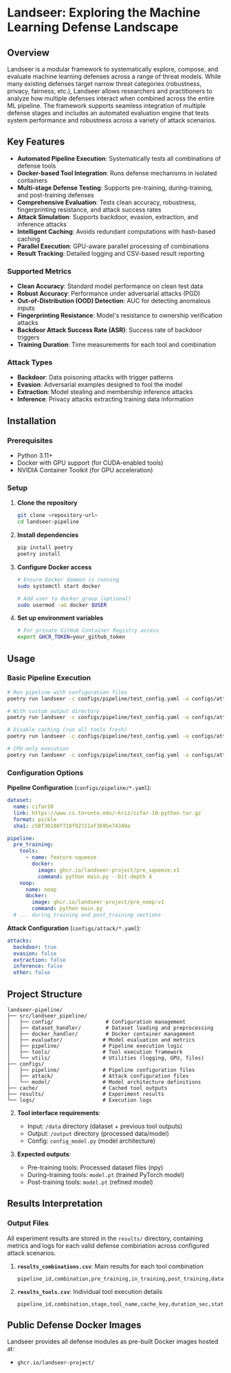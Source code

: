 # Landseer: Exploring the Machine Learning Defense Landscape

## Overview

Landseer is a modular framework to systematically explore, compose, and evaluate machine learning defenses across a range of threat models. While many existing defenses target narrow threat categories (robustness, privacy, fairness, etc.), Landseer allows researchers and practitioners to analyze how multiple defenses interact when combined across the entire ML pipeline. The framework supports seamless integration of multiple defense stages and includes an automated evaluation engine that tests system performance and robustness across a variety of attack scenarios.

## Key Features

- **Automated Pipeline Execution**: Systematically tests all combinations of defense tools
- **Docker-based Tool Integration**: Runs defense mechanisms in isolated containers
- **Multi-stage Defense Testing**: Supports pre-training, during-training, and post-training defenses
- **Comprehensive Evaluation**: Tests clean accuracy, robustness, fingerprinting resistance, and attack success rates
- **Attack Simulation**: Supports backdoor, evasion, extraction, and inference attacks
- **Intelligent Caching**: Avoids redundant computations with hash-based caching
- **Parallel Execution**: GPU-aware parallel processing of combinations
- **Result Tracking**: Detailed logging and CSV-based result reporting

### Supported Metrics
- **Clean Accuracy**: Standard model performance on clean test data
- **Robust Accuracy**: Performance under adversarial attacks (PGD)
- **Out-of-Distribution (OOD) Detection**: AUC for detecting anomalous inputs
- **Fingerprinting Resistance**: Model's resistance to ownership verification attacks
- **Backdoor Attack Success Rate (ASR)**: Success rate of backdoor triggers
- **Training Duration**: Time measurements for each tool and combination

### Attack Types
- **Backdoor**: Data poisoning attacks with trigger patterns
- **Evasion**: Adversarial examples designed to fool the model
- **Extraction**: Model stealing and membership inference attacks
- **Inference**: Privacy attacks extracting training data information

## Installation

### Prerequisites
- Python 3.11+
- Docker with GPU support (for CUDA-enabled tools)
- NVIDIA Container Toolkit (for GPU acceleration)

### Setup
1. **Clone the repository**
   ```bash
   git clone <repository-url>
   cd landseer-pipeline
   ```

2. **Install dependencies**
   ```bash
   pip install poetry
   poetry install
   ```

3. **Configure Docker access**
   ```bash
   # Ensure Docker daemon is running
   sudo systemctl start docker
   
   # Add user to docker group (optional)
   sudo usermod -aG docker $USER
   ```

4. **Set up environment variables**
   ```bash
   # For private GitHub Container Registry access
   export GHCR_TOKEN=your_github_token
   ```

## Usage

### Basic Pipeline Execution

```bash
# Run pipeline with configuration files
poetry run landseer -c configs/pipeline/test_config.yaml -a configs/attack/test_config_1.yaml

# With custom output directory
poetry run landseer -c configs/pipeline/test_config.yaml -a configs/attack/test_config_1.yaml -o ./my_results

# Disable caching (run all tools fresh)
poetry run landseer -c configs/pipeline/test_config.yaml -a configs/attack/test_config_1.yaml --no-cache

# CPU-only execution
poetry run landseer -c configs/pipeline/test_config.yaml -a configs/attack/test_config_1.yaml --no-gpu
```

### Configuration Options

**Pipeline Configuration** (`configs/pipeline/*.yaml`):
```yaml
dataset:
  name: cifar10
  link: https://www.cs.toronto.edu/~kriz/cifar-10-python.tar.gz
  format: pickle
  sha1: c58f30108f718f92721af3b95e74349a

pipeline:
  pre_training:
    tools:
      - name: feature-squeeze
        docker:
          image: ghcr.io/landseer-project/pre_squeeze:v1
          command: python main.py --bit-depth 4
    noop:
      name: noop
      docker:
        image: ghcr.io/landseer-project/pre_noop:v1
        command: python main.py
  # ... during_training and post_training sections
```

**Attack Configuration** (`configs/attack/*.yaml`):
```yaml
attacks:
  backdoor: true
  evasion: false
  extraction: false
  inference: false
  other: false
```

##  Project Structure

```
landseer-pipeline/
├── src/landseer_pipeline/
│   ├── config/                 # Configuration management
│   ├── dataset_handler/        # Dataset loading and preprocessing
│   ├── docker_handler/         # Docker container management
│   ├── evaluator/             # Model evaluation and metrics
│   ├── pipeline/              # Pipeline execution logic
│   ├── tools/                 # Tool execution framework
│   └── utils/                 # Utilities (logging, GPU, files)
├── configs/
│   ├── pipeline/              # Pipeline configuration files
│   ├── attack/                # Attack configuration files
│   └── model/                 # Model architecture definitions
├── cache/                     # Cached tool outputs
├── results/                   # Experiment results
└── logs/                      # Execution logs
```

2. **Tool interface requirements**:
   - Input: `/data` directory (dataset + previous tool outputs)
   - Output: `/output` directory (processed data/model)
   - Config: `config_model.py` (model architecture)

3. **Expected outputs**:
   - Pre-training tools: Processed dataset files (npy)
   - During-training tools: `model.pt` (trained PyTorch model)
   - Post-training tools: `model.pt` (refined model)

## Results Interpretation

### Output Files
All experiment results are stored in the `results/` directory, containing metrics and logs for each valid defense combination across configured attack scenarios.

1. **`results_combinations.csv`**: Main results for each tool combination
   ```csv
   pipeline_id,combination,pre_training,in_training,post_training,dataset_name,dataset_type,acc_train_clean,acc_test_clean,acc_robust,ood_auc,fingerprinting,asr,total_duration
   ```

2. **`results_tools.csv`**: Individual tool execution details
   ```csv
   pipeline_id,combination,stage,tool_name,cache_key,duration_sec,status,output_path
   ```

## Public Defense Docker Images

Landseer provides all defense modules as pre-built Docker images hosted at:

* `ghcr.io/landseer-project/`
